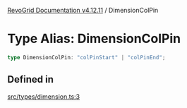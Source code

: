 [RevoGrid Documentation v4.12.11](README.md) / DimensionColPin

# Type Alias: DimensionColPin

```ts
type DimensionColPin: "colPinStart" | "colPinEnd";
```

## Defined in

[src/types/dimension.ts:3](https://github.com/revolist/revogrid/blob/6f8df4eb606fcbd6f32b575f3753800c08ad78f6/src/types/dimension.ts#L3)
